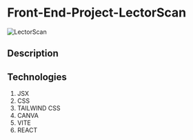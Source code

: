 # Front-End-Project-LectorScan
![LectorScan](https://github.com/GMKRAKEN23/Front-End-Project-LectorScan/assets/149949090/85500518-9db7-4169-b115-dae9f8ab502b)

## Description 

## Technologies
1. JSX
2. CSS
3. TAILWIND CSS
4. CANVA
5. VITE
6. REACT
